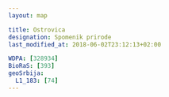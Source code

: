 ```yaml
---
layout: map

title: Ostrovica
designation: Spomenik prirode
last_modified_at: 2018-06-02T23:12:13+02:00

WDPA: [328934]
BioRaS: [393]
geoSrbija:
  L1_183: [74]
---
```

